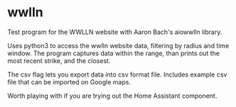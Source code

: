 # wwlln
Test program for the WWLLN website with Aaron Bach's aiowwlln library.

Uses python3 to access the wwlln website data, filtering by radius and time window.  The program captures data within the range, than prints out the most recent strike, and the closest.

The csv flag lets you export data into csv format file.
Includes example csv file that can be imported on Google maps.

Worth playing with if you are trying out the Home Assistant component.

